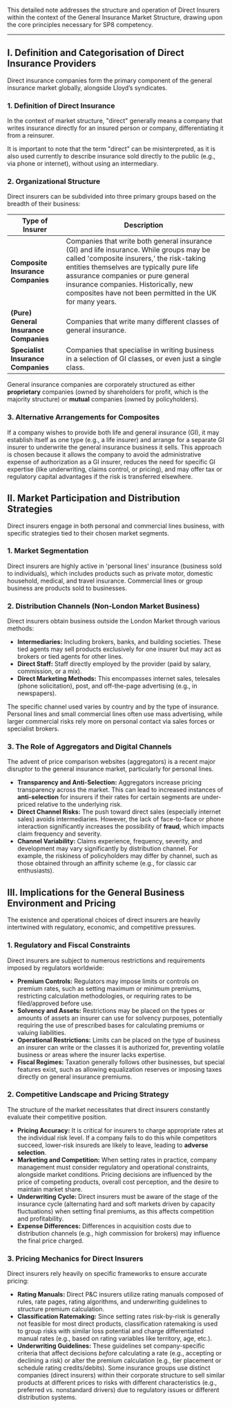 This detailed note addresses the structure and operation of Direct Insurers within the context of the General Insurance Market Structure, drawing upon the core principles necessary for SP8 competency.

---

## **I. Definition and Categorisation of Direct Insurance Providers**

Direct insurance companies form the primary component of the general insurance market globally, alongside Lloyd’s syndicates.

### **1\. Definition of Direct Insurance**

In the context of market structure, "direct" generally means a company that writes insurance directly for an insured person or company, differentiating it from a reinsurer.

It is important to note that the term "direct" can be misinterpreted, as it is also used currently to describe insurance sold directly to the public (e.g., via phone or internet), without using an intermediary.

### **2\. Organizational Structure**

Direct insurers can be subdivided into three primary groups based on the breadth of their business:

| Type of Insurer | Description |
| ----- | ----- |
| **Composite Insurance Companies** | Companies that write both general insurance (GI) and life insurance. While groups may be called 'composite insurers,' the risk-taking entities themselves are typically pure life assurance companies or pure general insurance companies. Historically, new composites have not been permitted in the UK for many years. |
| **(Pure) General Insurance Companies** | Companies that write many different classes of general insurance. |
| **Specialist Insurance Companies** | Companies that specialise in writing business in a selection of GI classes, or even just a single class. |

General insurance companies are corporately structured as either **proprietary** companies (owned by shareholders for profit, which is the majority structure) or **mutual** companies (owned by policyholders).

### **3\. Alternative Arrangements for Composites**

If a company wishes to provide both life and general insurance (GI), it may establish itself as one type (e.g., a life insurer) and arrange for a separate GI insurer to underwrite the general insurance business it sells. This approach is chosen because it allows the company to avoid the administrative expense of authorization as a GI insurer, reduces the need for specific GI expertise (like underwriting, claims control, or pricing), and may offer tax or regulatory capital advantages if the risk is transferred elsewhere.

## **II. Market Participation and Distribution Strategies**

Direct insurers engage in both personal and commercial lines business, with specific strategies tied to their chosen market segments.

### **1\. Market Segmentation**

Direct insurers are highly active in 'personal lines' insurance (business sold to individuals), which includes products such as private motor, domestic household, medical, and travel insurance. Commercial lines or group business are products sold to businesses.

### **2\. Distribution Channels (Non-London Market Business)**

Direct insurers obtain business outside the London Market through various methods:

* **Intermediaries:** Including brokers, banks, and building societies. These tied agents may sell products exclusively for one insurer but may act as brokers or tied agents for other lines.  
* **Direct Staff:** Staff directly employed by the provider (paid by salary, commission, or a mix).  
* **Direct Marketing Methods:** This encompasses internet sales, telesales (phone solicitation), post, and off-the-page advertising (e.g., in newspapers).

The specific channel used varies by country and by the type of insurance. Personal lines and small commercial lines often use mass advertising, while larger commercial risks rely more on personal contact via sales forces or specialist brokers.

### **3\. The Role of Aggregators and Digital Channels**

The advent of price comparison websites (aggregators) is a recent major disruptor to the general insurance market, particularly for personal lines.

* **Transparency and Anti-Selection:** Aggregators increase pricing transparency across the market. This can lead to increased instances of **anti-selection** for insurers if their rates for certain segments are under-priced relative to the underlying risk.  
* **Direct Channel Risks:** The push toward direct sales (especially internet sales) avoids intermediaries. However, the lack of face-to-face or phone interaction significantly increases the possibility of **fraud**, which impacts claim frequency and severity.  
* **Channel Variability:** Claims experience, frequency, severity, and development may vary significantly by distribution channel. For example, the riskiness of policyholders may differ by channel, such as those obtained through an affinity scheme (e.g., for classic car enthusiasts).

## **III. Implications for the General Business Environment and Pricing**

The existence and operational choices of direct insurers are heavily intertwined with regulatory, economic, and competitive pressures.

### **1\. Regulatory and Fiscal Constraints**

Direct insurers are subject to numerous restrictions and requirements imposed by regulators worldwide:

* **Premium Controls:** Regulators may impose limits or controls on premium rates, such as setting maximum or minimum premiums, restricting calculation methodologies, or requiring rates to be filed/approved before use.  
* **Solvency and Assets:** Restrictions may be placed on the types or amounts of assets an insurer can use for solvency purposes, potentially requiring the use of prescribed bases for calculating premiums or valuing liabilities.  
* **Operational Restrictions:** Limits can be placed on the type of business an insurer can write or the classes it is authorized for, preventing volatile business or areas where the insurer lacks expertise.  
* **Fiscal Regimes:** Taxation generally follows other businesses, but special features exist, such as allowing equalization reserves or imposing taxes directly on general insurance premiums.

### **2\. Competitive Landscape and Pricing Strategy**

The structure of the market necessitates that direct insurers constantly evaluate their competitive position.

* **Pricing Accuracy:** It is critical for insurers to charge appropriate rates at the individual risk level. If a company fails to do this while competitors succeed, lower-risk insureds are likely to leave, leading to **adverse selection**.  
* **Marketing and Competition:** When setting rates in practice, company management must consider regulatory and operational constraints, alongside market conditions. Pricing decisions are influenced by the price of competing products, overall cost perception, and the desire to maintain market share.  
* **Underwriting Cycle:** Direct insurers must be aware of the stage of the insurance cycle (alternating hard and soft markets driven by capacity fluctuations) when setting final premiums, as this affects competition and profitability.  
* **Expense Differences:** Differences in acquisition costs due to distribution channels (e.g., high commission for brokers) may influence the final price charged.

### **3\. Pricing Mechanics for Direct Insurers**

Direct insurers rely heavily on specific frameworks to ensure accurate pricing:

* **Rating Manuals:** Direct P\&C insurers utilize rating manuals composed of rules, rate pages, rating algorithms, and underwriting guidelines to structure premium calculation.  
* **Classification Ratemaking:** Since setting rates risk-by-risk is generally not feasible for most direct products, classification ratemaking is used to group risks with similar loss potential and charge differentiated manual rates (e.g., based on rating variables like territory, age, etc.).  
* **Underwriting Guidelines:** These guidelines set company-specific criteria that affect decisions *before* calculating a rate (e.g., accepting or declining a risk) or alter the premium calculation (e.g., tier placement or schedule rating credits/debits). Some insurance groups use distinct companies (direct insurers) within their corporate structure to sell similar products at different prices to risks with different characteristics (e.g., preferred vs. nonstandard drivers) due to regulatory issues or different distribution systems.

